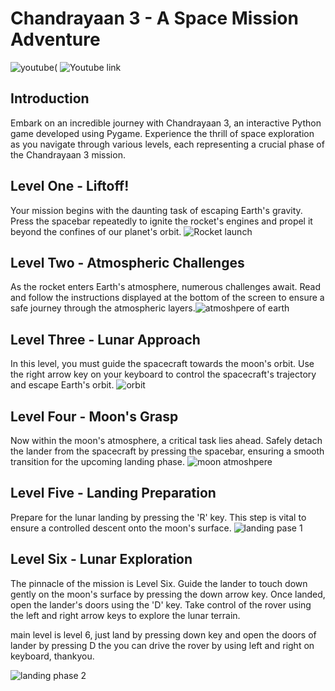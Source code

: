 # Chandrayaan 3 - A Space Mission Adventure

![youtube](https://raw.githubusercontent.com/SwarajTW/chandrayaan3/main/screenshot_chandrayaan/pngwing.com.png)(
![Youtube link](https://youtu.be/qwVL1V-VS8I?si=RkTb9lBDPXugfFDC)
## Introduction

Embark on an incredible journey with Chandrayaan 3, an interactive Python game developed using Pygame. Experience the thrill of space exploration as you navigate through various levels, each representing a crucial phase of the Chandrayaan 3 mission.


## Level One - Liftoff!
Your mission begins with the daunting task of escaping Earth's gravity. Press the spacebar repeatedly to ignite the rocket's engines and propel it beyond the confines of our planet's orbit.
![Rocket launch](https://raw.githubusercontent.com/SwarajTW/chandrayaan3/main/screenshot_chandrayaan/shot_1.png)

## Level Two - Atmospheric Challenges
As the rocket enters Earth's atmosphere, numerous challenges await. Read and follow the instructions displayed at the bottom of the screen to ensure a safe journey through the atmospheric layers.![atmoshpere of earth](https://raw.githubusercontent.com/SwarajTW/chandrayaan3/main/screenshot_chandrayaan/shot_2.png)

## Level Three - Lunar Approach
In this level, you must guide the spacecraft towards the moon's orbit. Use the right arrow key on your keyboard to control the spacecraft's trajectory and escape Earth's orbit.
![orbit](https://raw.githubusercontent.com/SwarajTW/chandrayaan3/main/screenshot_chandrayaan/shot_3.png)

## Level Four - Moon's Grasp
Now within the moon's atmosphere, a critical task lies ahead. Safely detach the lander from the spacecraft by pressing the spacebar, ensuring a smooth transition for the upcoming landing phase.
![moon atmoshpere](https://raw.githubusercontent.com/SwarajTW/chandrayaan3/main/screenshot_chandrayaan/shot_4.png)

## Level Five - Landing Preparation
Prepare for the lunar landing by pressing the 'R' key. This step is vital to ensure a controlled descent onto the moon's surface.
![landing pase 1](https://raw.githubusercontent.com/SwarajTW/chandrayaan3/main/screenshot_chandrayaan/shot_5.png)

## Level Six - Lunar Exploration
The pinnacle of the mission is Level Six. Guide the lander to touch down gently on the moon's surface by pressing the down arrow key. Once landed, open the lander's doors using the 'D' key. Take control of the rover using the left and right arrow keys to explore the lunar terrain.

main level is level 6, just land by pressing down key and open the doors of lander by pressing D the you can drive the rover by using left and right on keyboard, thankyou.

![landing phase 2](https://raw.githubusercontent.com/SwarajTW/chandrayaan3/main/screenshot_chandrayaan/shot_6.png)
